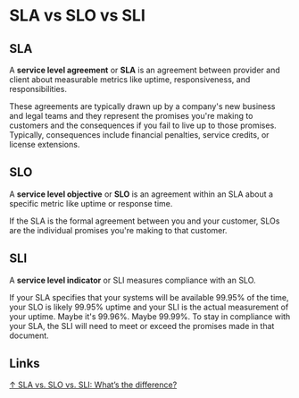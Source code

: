 # SLA vs SLO vs SLI

## SLA

A **service level agreement** or **SLA** is an agreement between provider and client about measurable metrics like uptime, responsiveness, and responsibilities.

These agreements are typically drawn up by a company's new business and legal teams and they represent the promises you're making to customers and the consequences if you fail to live up to those promises. Typically, consequences include financial penalties, service credits, or license extensions.

## SLO

A **service level objective** or **SLO** is an agreement within an SLA about a specific metric like uptime or response time.

If the SLA is the formal agreement between you and your customer, SLOs are the individual promises you're making to that customer.

## SLI

A **service level indicator** or SLI measures compliance with an SLO.

If your SLA specifies that your systems will be available 99.95% of the time, your SLO is likely 99.95% uptime and your SLI is the actual measurement of your uptime. Maybe it's 99.96%. Maybe 99.99%. To stay in compliance with your SLA, the SLI will need to meet or exceed the promises made in that document.

## Links

[↑ SLA vs. SLO vs. SLI: What’s the difference?](https://www.atlassian.com/incident-management/kpis/sla-vs-slo-vs-sli)
